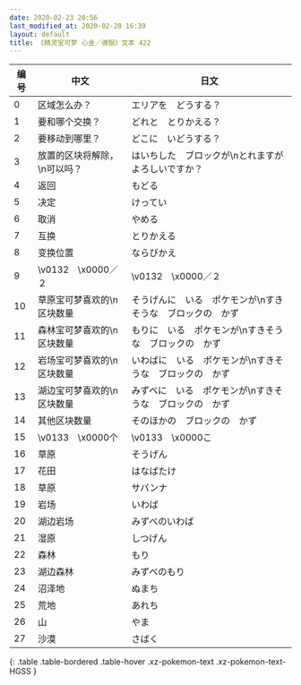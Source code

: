 ```yaml
---
date: 2020-02-23 20:56
last_modified_at: 2020-02-28 16:39
layout: default
title: 《精灵宝可梦 心金／魂银》文本 422
---
```

| 编号 | 中文 | 日文 |
| ---- | ---- | ---- |
| 0 | 区域怎么办？ | エリアを　どうする？ |
| 1 | 要和哪个交换？ | どれと　とりかえる？ |
| 2 | 要移动到哪里？ | どこに　いどうする？ |
| 3 | 放置的区块将解除，\n可以吗？ | はいちした　ブロックが\nとれますが　よろしいですか？ |
| 4 | 返回 | もどる |
| 5 | 决定 | けってい |
| 6 | 取消 | やめる |
| 7 | 互换 | とりかえる |
| 8 | 变换位置 | ならびかえ |
| 9 | \v0132　\x0000／２ | \v0132　\x0000／２ |
| 10 | 草原宝可梦喜欢的\n区块数量 | そうげんに　いる　ポケモンが\nすきそうな　ブロックの　かず |
| 11 | 森林宝可梦喜欢的\n区块数量 | もりに　いる　ポケモンが\nすきそうな　ブロックの　かず |
| 12 | 岩场宝可梦喜欢的\n区块数量 | いわばに　いる　ポケモンが\nすきそうな　ブロックの　かず |
| 13 | 湖边宝可梦喜欢的\n区块数量 | みずべに　いる　ポケモンが\nすきそうな　ブロックの　かず |
| 14 | 其他区块数量 | そのほかの　ブロックの　かず |
| 15 | \v0133　\x0000个 | \v0133　\x0000こ |
| 16 | 草原 | そうげん |
| 17 | 花田 | はなばたけ |
| 18 | 草原 | サバンナ |
| 19 | 岩场 | いわば |
| 20 | 湖边岩场 | みずべのいわば |
| 21 | 湿原 | しつげん |
| 22 | 森林 | もり |
| 23 | 湖边森林 | みずべのもり |
| 24 | 沼泽地 | ぬまち |
| 25 | 荒地 | あれち |
| 26 | 山 | やま |
| 27 | 沙漠 | さばく |
{: .table .table-bordered .table-hover .xz-pokemon-text .xz-pokemon-text-HGSS }